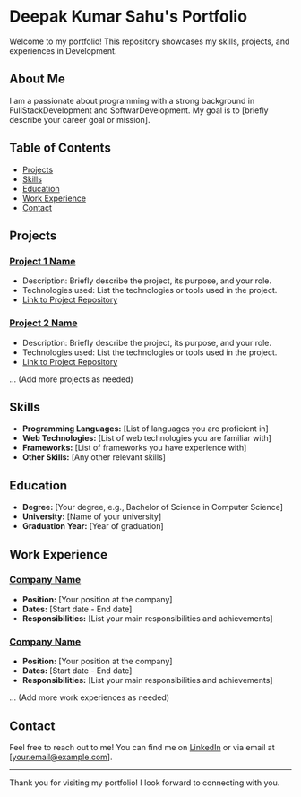 # Deepak Kumar Sahu's Portfolio

Welcome to my portfolio! This repository showcases my skills, projects, and experiences in Development.

## About Me

I am a passionate about programming with a strong background in FullStackDevelopment and SoftwarDevelopment. My goal is to [briefly describe your career goal or mission].

## Table of Contents

- [Projects](#projects)
- [Skills](#skills)
- [Education](#education)
- [Work Experience](#work-experience)
- [Contact](#contact)

## Projects

### [Project 1 Name](link-to-project-1)
- Description: Briefly describe the project, its purpose, and your role.
- Technologies used: List the technologies or tools used in the project.
- [Link to Project Repository](link-to-repository)

### [Project 2 Name](link-to-project-2)
- Description: Briefly describe the project, its purpose, and your role.
- Technologies used: List the technologies or tools used in the project.
- [Link to Project Repository](link-to-repository)

... (Add more projects as needed)

## Skills

- **Programming Languages:** [List of languages you are proficient in]
- **Web Technologies:** [List of web technologies you are familiar with]
- **Frameworks:** [List of frameworks you have experience with]
- **Other Skills:** [Any other relevant skills]

## Education

- **Degree:** [Your degree, e.g., Bachelor of Science in Computer Science]
- **University:** [Name of your university]
- **Graduation Year:** [Year of graduation]

## Work Experience

### [Company Name](link-to-company-website)
- **Position:** [Your position at the company]
- **Dates:** [Start date - End date]
- **Responsibilities:** [List your main responsibilities and achievements]

### [Company Name](link-to-company-website)
- **Position:** [Your position at the company]
- **Dates:** [Start date - End date]
- **Responsibilities:** [List your main responsibilities and achievements]

... (Add more work experiences as needed)

## Contact

Feel free to reach out to me! You can find me on [LinkedIn](link-to-linkedin-profile) or via email at [your.email@example.com].

---

Thank you for visiting my portfolio! I look forward to connecting with you.
